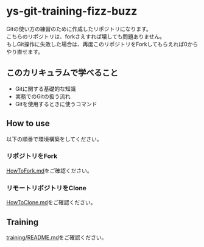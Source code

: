 # ys-git-training-fizz-buzz

Gitの使い方の練習のために作成したリポジトリになります。  
こちらのリポジトリは、forkさえすれば壊しても問題ありません。  
もしGit操作に失敗した場合は、再度このリポジトリをForkしてもらえれば0からやり直せます。

## このカリキュラムで学べること

- Gitに関する基礎的な知識
- 実務でのGitの扱う流れ
- Gitを使用するときに使うコマンド

## How to use

以下の順番で環境構築をしてください。

### リポジトリをFork

[HowToFork.md](./public/docs/HowToFork.md)をご確認ください。

### リモートリポジトリをClone

[HowToClone.md](/public/docs/HowToClone.md)をご確認ください。

## Training

[training/README.md](/public/docs/training/README.md)をご確認ください。
